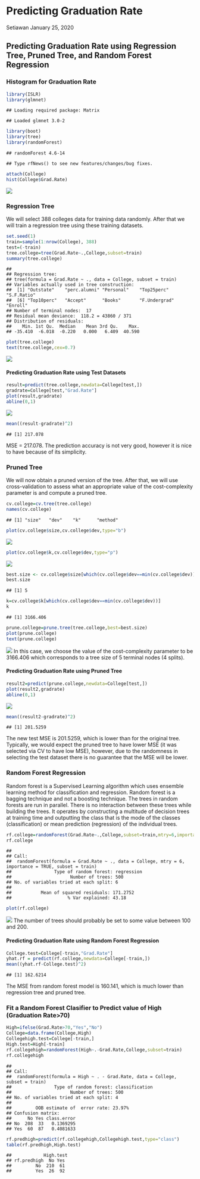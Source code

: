 Predicting Graduation Rate
================
Setiawan
January 25, 2020

Predicting Graduation Rate using Regression Tree, Pruned Tree, and Random Forest Regression
-------------------------------------------------------------------------------------------

### Histogram for Graduation Rate

``` r
library(ISLR)
library(glmnet)
```

    ## Loading required package: Matrix

    ## Loaded glmnet 3.0-2

``` r
library(boot)
library(tree)
library(randomForest)
```

    ## randomForest 4.6-14

    ## Type rfNews() to see new features/changes/bug fixes.

``` r
attach(College)
hist(College$Grad.Rate)
```

![](Predicting-Graduation-rate_files/figure-markdown_github/hist-1.png)

### Regression Tree

We will select 388 colleges data for training data randomly. After that we will train a regression tree using these training datasets.

``` r
set.seed(1)
train=sample(1:nrow(College), 388)
test=(-train)
tree.college=tree(Grad.Rate~.,College,subset=train)
summary(tree.college)
```

    ## 
    ## Regression tree:
    ## tree(formula = Grad.Rate ~ ., data = College, subset = train)
    ## Variables actually used in tree construction:
    ##  [1] "Outstate"    "perc.alumni" "Personal"    "Top25perc"   "S.F.Ratio"  
    ##  [6] "Top10perc"   "Accept"      "Books"       "F.Undergrad" "Enroll"     
    ## Number of terminal nodes:  17 
    ## Residual mean deviance:  118.2 = 43860 / 371 
    ## Distribution of residuals:
    ##    Min. 1st Qu.  Median    Mean 3rd Qu.    Max. 
    ## -35.410  -6.018  -0.220   0.000   6.409  40.590

``` r
plot(tree.college)
text(tree.college,cex=0.7)
```

![](Predicting-Graduation-rate_files/figure-markdown_github/tree-1.png)

#### Predicting Graduation Rate using Test Datasets

``` r
result=predict(tree.college,newdata=College[test,])
gradrate=College[test,"Grad.Rate"]
plot(result,gradrate)
abline(0,1)
```

![](Predicting-Graduation-rate_files/figure-markdown_github/predtree-1.png)

``` r
mean((result-gradrate)^2)
```

    ## [1] 217.078

MSE = 217.078. The prediction accuracy is not very good, however it is nice to have because of its simplicity.

### Pruned Tree

We will now obtain a pruned version of the tree. After that, we will use cross-validation to assess what an appropriate value of the cost-complexity parameter is and compute a pruned tree.

``` r
cv.college=cv.tree(tree.college)
names(cv.college)
```

    ## [1] "size"   "dev"    "k"      "method"

``` r
plot(cv.college$size,cv.college$dev,type="b")
```

![](Predicting-Graduation-rate_files/figure-markdown_github/prune-1.png)

``` r
plot(cv.college$k,cv.college$dev,type="p")
```

![](Predicting-Graduation-rate_files/figure-markdown_github/prune-2.png)

``` r
best.size <- cv.college$size[which(cv.college$dev==min(cv.college$dev))] # which size is better?
best.size
```

    ## [1] 5

``` r
k=cv.college$k[which(cv.college$dev==min(cv.college$dev))]
k
```

    ## [1] 3166.406

``` r
prune.college=prune.tree(tree.college,best=best.size)
plot(prune.college)
text(prune.college)
```

![](Predicting-Graduation-rate_files/figure-markdown_github/prune-3.png) In this case, we choose the value of the cost-complexity parameter to be 3166.406 which corresponds to a tree size of 5 terminal nodes (4 splits).

#### Predicting Graduation Rate using Pruned Tree

``` r
result2=predict(prune.college,newdata=College[test,])
plot(result2,gradrate)
abline(0,1)
```

![](Predicting-Graduation-rate_files/figure-markdown_github/predictprune-1.png)

``` r
mean((result2-gradrate)^2)
```

    ## [1] 201.5259

The new test MSE is 201.5259, which is lower than for the original tree. Typically, we would expect the pruned tree to have lower MSE (it was selected via CV to have low MSE), however, due to the randomness in selecting the test dataset there is no guarantee that the MSE will be lower.

### Random Forest Regression

Random forest is a Supervised Learning algorithm which uses ensemble learning method for classification and regression. Random forest is a bagging technique and not a boosting technique. The trees in random forests are run in parallel. There is no interaction between these trees while building the trees. It operates by constructing a multitude of decision trees at training time and outputting the class that is the mode of the classes (classification) or mean prediction (regression) of the individual trees.

``` r
rf.college=randomForest(Grad.Rate~.,College,subset=train,mtry=6,importance=TRUE)
rf.college
```

    ## 
    ## Call:
    ##  randomForest(formula = Grad.Rate ~ ., data = College, mtry = 6,      importance = TRUE, subset = train) 
    ##                Type of random forest: regression
    ##                      Number of trees: 500
    ## No. of variables tried at each split: 6
    ## 
    ##           Mean of squared residuals: 171.2752
    ##                     % Var explained: 43.18

``` r
plot(rf.college)
```

![](Predicting-Graduation-rate_files/figure-markdown_github/randforest-1.png) The number of trees should probably be set to some value between 100 and 200.

#### Predicting Graduation Rate using Random Forest Regression

``` r
College.test=College[-train,"Grad.Rate"] 
yhat.rf = predict(rf.college,newdata=College[-train,]) 
mean((yhat.rf-College.test)^2)
```

    ## [1] 162.6214

The MSE from random forest model is 160.141, which is much lower than regression tree and pruned tree.

### Fit a Random Forest Clasifier to Predict value of High (Graduation Rate&gt;70)

``` r
High=ifelse(Grad.Rate>70,"Yes","No")
College=data.frame(College,High)
Collegehigh.test=College[-train,]
High.test=High[-train]
rf.collegehigh=randomForest(High~.-Grad.Rate,College,subset=train)
rf.collegehigh
```

    ## 
    ## Call:
    ##  randomForest(formula = High ~ . - Grad.Rate, data = College,      subset = train) 
    ##                Type of random forest: classification
    ##                      Number of trees: 500
    ## No. of variables tried at each split: 4
    ## 
    ##         OOB estimate of  error rate: 23.97%
    ## Confusion matrix:
    ##      No Yes class.error
    ## No  208  33   0.1369295
    ## Yes  60  87   0.4081633

``` r
rf.predhigh=predict(rf.collegehigh,Collegehigh.test,type="class")
table(rf.predhigh,High.test)
```

    ##            High.test
    ## rf.predhigh  No Yes
    ##         No  210  61
    ##         Yes  26  92
